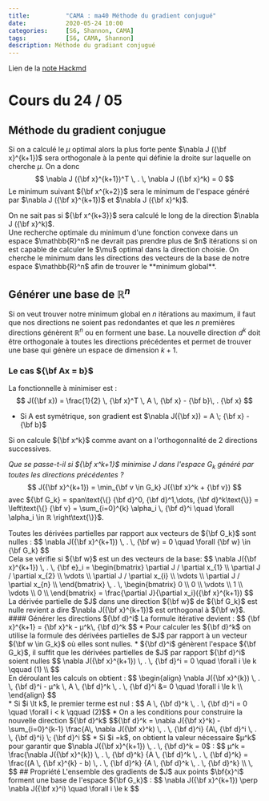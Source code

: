 ```yaml
---
title:          "CAMA : ma40 Méthode du gradient conjugué"
date:           2020-05-24 10:00
categories:     [S6, Shannon, CAMA]
tags:           [S6, CAMA, Shannon]
description: Méthode du gradiant conjugué
---
```

Lien de la [note Hackmd](https://hackmd.io/@lemasymasa/H1W-VsW2L)
# Cours du 24 / 05

## Méthode du gradient conjugue

Si on a calculé le $\mu$ optimal alors la plus forte pente $\nabla J ({\bf x}^{k+1})$ sera orthogonale à la pente qui définie la droite sur laquelle on cherche $\mu$. On a donc
$$
\nabla J ({\bf x}^{k+1})^T \, . \, \nabla J ({\bf x}^k) = 0
$$
Le minimum suivant ${\bf x^{k+2}}$ sera le minimum de l'espace généré par $\nabla J ({\bf x}^{k+1})$ et $\nabla J ({\bf x}^k)$.
<div class="alert alert-warning" role="alert" markdown="1">
On ne sait pas si ${\bf x^{k+3}}$ sera calculé le long de la direction $\nabla J ({\bf x}^k)$.
</div>
Une recherche optimale du minimum d'une fonction convexe dans un espace $\mathbb{R}^n$ ne devrait pas prendre plus de $n$ itérations si on est capable de calculer le $\mu$ optimal dans la direction choisie.
On cherche le minimum dans les directions des vecteurs de la base de notre espace $\mathbb{R}^n$ afin de trouver le **minimum global**.

## Générer une base de $\mathbb{R}^n$
Si on veut trouver notre minimum global en $n$ itérations au maximum, il faut que nos directions ne soient pas redondantes et que les $n$ premières directions génèrent $\mathbb{R}^n$ ou en forment une base.
La nouvelle direction $d^k$ doit être orthogonale à toutes les directions précédentes et permet de trouver une base qui génère un espace de dimension $k + 1$.
### Le cas ${\bf Ax = b}$
La fonctionnelle à minimiser est :
$$
J({\bf x}) = \frac{1}{2} \, {\bf x}^T \, A \, {\bf x} - {\bf b}\, . {\bf x}
$$
* Si A est symétrique, son gradient est $\nabla J({\bf x}) = A \; {\bf x} - {\bf b}$

Si on calcule ${\bf x^k}$ comme avant on a l'orthogonnalité de 2 directions successives.

*Que se passe-t-il si ${\bf x^k+1}$ minimise $J$ dans l'espace $G_k$ généré par toutes les directions précédentes ?*
$$
J({\bf x}^{k+1}) = \min_{\bf v \in G_k} J({\bf x}^k + {\bf v})
$$
avec ${\bf G_k} = span\text{\{} {\bf d}^0, {\bf d}^1,\dots, {\bf d}^k\text{\}} =  \left\text{\{} {\bf v} = \sum_{i=0}^{k} \alpha_i \, {\bf d}^i \quad \forall \alpha_i \in ℝ \right\text{\}}$.
<div class="alert alert-danger" role="alert" markdown="1">
Toutes les dérivées partielles par rapport aux vecteurs de ${\bf G_k}$ sont nulles :
$$
\nabla J({\bf x}^{k+1}) \, . \, {\bf w} = 0 \quad \forall {\bf w} \in {\bf G_k}
$$
</div>
<div class="alert alert-success" role="alert">
Cela se vérifie si ${\bf w}$ est un des vecteurs de la base:
$$ 
\nabla J({\bf x}^{k+1}) \, . \, {\bf e}_i = \begin{bmatrix}
\partial J / \partial x_{1} \\
\partial J / \partial x_{2} \\
\vdots \\
\partial J / \partial x_{i} \\
\vdots \\
\partial J / \partial x_{n} \\
\end{bmatrix}
\, . \,
\begin{bmatrix}
0 \\
0 \\
\vdots \\
1 \\
\vdots \\
0 \\
\end{bmatrix} =
\frac{\partial J}{\partial x_i}({\bf x}^{k+1}) 
$$
</div>
<div class="alert alert-warning" role="alert" markdown="1">
La dérivée partielle de $J$ dans une direction ${\bf w}$ de ${\bf G_k}$ est nulle revient a dire  $\nabla J({\bf x}^{k+1})$ est orthogonal à ${\bf w}$.
</div>
#### Générer les directions  ${\bf d}^i$
La formule itérative devient :
$$
{\bf x}^{k+1} =  {\bf x}^k - µ^k\, {\bf d}^k
$$
* Pour calculer les ${\bf d}^k$ on utilise la formule des dérivées partielles de $J$ par rapport à un vecteur ${\bf w \in G_k}$ où elles sont nulles.
* ${\bf d}^i$ génèrent l'espace ${\bf G_k}$, il suffit que les dérivées partielles de $J$ par rapport ${\bf d}^i$ soient nulles
$$
\nabla J({\bf x}^{k+1}) \, . \, {\bf d}^i = 0 \quad \forall i \le k \qquad (1) \\
$$
<div class="alert alert-danger" role="alert" markdown="1">
En déroulant les calculs on obtient : 
$$
\begin{align}
\nabla J({\bf x}^{k}) \, . \, {\bf d}^i - µ^k \, A \, {\bf d}^k \, . \, {\bf d}^i &= 0 \quad \forall i \le k \\
\end{align}
$$
</div>
* Si $i \lt k$, le premier terme est nul : $$ A \, {\bf d}^k \, . \, {\bf d}^i = 0 \quad \forall i < k \qquad (2)$$
    * On a les conditions pour construire la nouvelle direction ${\bf d}^k$ $${\bf d}^k = \nabla J({\bf x}^k) 
            - \sum_{i=0}^{k-1} \frac{A\, \nabla J({\bf x}^k) \, . \, {\bf d}^i}
                                    {A\, {\bf d}^i \, . \, {\bf d}^i} \; {\bf d}^i $$
* Si $i =k$, on obtient la valeur nécessaire $µ^k$ pour garantir que $\nabla J({\bf x}^{k+1}) \, . \, {\bf d}^k = 0$ : $$
µ^k = \frac{\nabla J({\bf x}^{k}) \, . \, {\bf d}^k}
         {A \, {\bf d}^k \, . \, {\bf d}^k}
 = \frac{(A \, {\bf x}^{k} - b) \, . \, {\bf d}^k}
         {A \, {\bf d}^k \, . \, {\bf d}^k} \\
\,         
$$
## Propriété
L'ensemble des gradients de $J$ aux points $\bf{x}^i$ forment une base de l'espace ${\bf G_k}$ : 
$$
\nabla J({\bf x}^{k+1}) \perp \nabla J({\bf x}^i) \quad \forall i \le k
$$